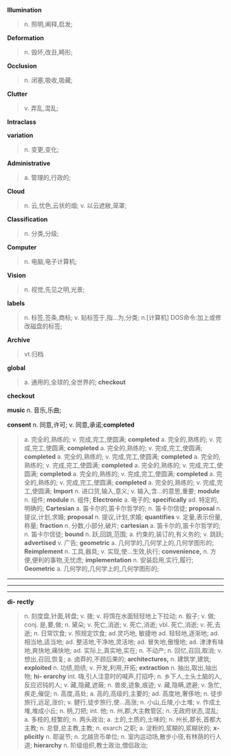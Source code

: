 **Illumination**
>n. 照明,阐释,启发;

**Deformation**
>n. 毁坏,改丑,畸形;

**Occlusion**
>n. 闭塞,吸收,吸藏;

**Clutter**
>v. 弄乱,混乱;

**Intraclass**
>

**variation**
>n. 变更,变化;

**Administrative**
>a. 管理的,行政的;

**Cloud**
>n. 云,忧色,云状的烟;
v. 以云遮敝,笼罩;

**Classification**
>n. 分类,分级;

**Computer**
>n. 电脑,电子计算机;

**Vision**
>n. 视觉,先见之明,光景;

**labels**
>n. 标签,签条,商标;
v. 贴标签于,指...为,分类;
n.[计算机] DOS命令:加上或修改磁盘的标签;

**Archive**
>vt.归档

**global**
>a. 通用的,全球的,全世界的;
**checkout**
>
**checkout**

**music**
n. 音乐,乐曲;

**consent**
n. 同意,许可;
v. 同意,承诺;**completed**
>a. 完全的,熟练的;
v. 完成,完工,使圆满;
**completed**
>a. 完全的,熟练的;
v. 完成,完工,使圆满;
**completed**
>a. 完全的,熟练的;
v. 完成,完工,使圆满;
**completed**
>a. 完全的,熟练的;
v. 完成,完工,使圆满;
**completed**
>a. 完全的,熟练的;
v. 完成,完工,使圆满;
**completed**
>a. 完全的,熟练的;
v. 完成,完工,使圆满;
**completed**
>a. 完全的,熟练的;
v. 完成,完工,使圆满;
**completed**
>a. 完全的,熟练的;
v. 完成,完工,使圆满;
**completed**
>a. 完全的,熟练的;
v. 完成,完工,使圆满;
**Import**
>n. 进口货,输入,意义;
v. 输入,含...的意思,重要;
**module**
>n. 组件;
**module**
>n. 组件;
**Electronic**
>a. 电子的;
**specifically**
>ad. 特定的,明确的;
**Cartesian**
>a. 笛卡尔的,笛卡尔哲学的;
n. 笛卡尔信徒;
**proposal**
>n. 提议,计划,求婚;
**proposal**
>n. 提议,计划,求婚;
**quantifies**
>v. 定量,表示份量,称量;
**fraction**
>n. 分数,小部分,破片;
**cartesian**
>a. 笛卡尔的,笛卡尔哲学的;
n. 笛卡尔信徒;
**bound**
>n. 跃,回跳,范围;
a. 约束的,装订的,有义务的;
v. 跳跃;
**advertised**
>v. 广告;
**geometric**
>a. 几何学的,几何学上的,几何学图形的;
**Reimplement**
>n. 工具,器具;
v. 实现,使...生效,执行;
**convenience,**
>n. 方便,便利的事物,无忧虑;
**implementation**
>n. 安装启用,实行,履行;
**Geometric**
>a. 几何学的,几何学上的,几何学图形的;
****
>
****
>
****
>
**di-
rectly**
>n. 刻度盘,针面,转盘;
v. 拨;
v. 将饵在水面轻轻地上下拉动;
n. 骰子;
v. 做;
conj. 是,要,做;
n. 黛朵;
v. 死亡,消逝;
v. 死亡,消逝;
vbl. 死亡,消逝;
v. 死,去逝;
n. 日常饮食;
v. 照规定饮食;
ad.灵巧地, 敏捷地
ad. 轻轻地,逐渐地;
ad. 相当地,适当地;
ad. 整洁地,干净地,灵活地;
ad. 冒失地,傲慢地;
ad. 津津有味地,爽快地,痛快地;
ad. 实际上,真实地,实在;
n. 不动产;
n. 回忆,召回,取消;
v. 想出,召回,恢复;
a. 卤莽的,不顾后果的;
**architectures,**
>n. 建筑学,建筑;
**exploited**
>n. 功绩,勋绩;
v. 开发,利用,开拓;
**extraction**
>n. 抽出,取出,抽出物;
**hi-
erarchy**
>int. 嗨,引人注意时的喊声,打招呼;
n. 乡下人,土头土脑的人,反应迟钝的人;
v. 藏,隐藏,遮蔽;
n. 兽皮,迹象,痕迹;
v. 藏,隐瞒,遮避;
v. 急忙,疾走,催促;
n. 高度,高处;
a. 高的,高级的,主要的;
ad. 高度地,奢侈地;
n. 徒步旅行,远足,涨价;
v. 健行,徒步旅行,使...高涨;
n. 小山,丘陵,小土堆;
v. 作成土堆,堆成小丘;
n. 柄,刀把;
int. 他;
n. 州,郡,大主教管区;
n. 无政府状态,混乱;
a. 多枝的,枝繁的;
n. 两头政治;
a. 土的,土质的,土味的;
n. 州长,郡长,首都大主教;
n. 总督,总主教,主教;
n. exarch 之职;
a. 淀粉的,浆糊的,浆糊状的;
**x-
plicitly**
>n. 耶诞节;
n. 北越货币单位;
n. 室内运动场,散步小径,有林荫的行人道;
**hierarchy**
>n. 阶级组织,教士政治,僧侣政治;
